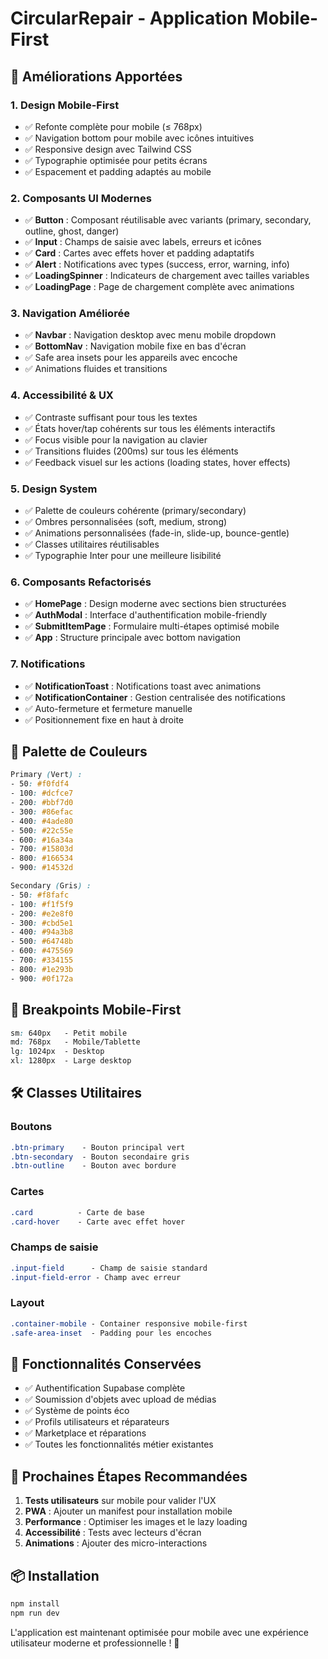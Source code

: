 # CircularRepair - Application Mobile-First

## 🚀 Améliorations Apportées

### 1. **Design Mobile-First**
- ✅ Refonte complète pour mobile (≤ 768px)
- ✅ Navigation bottom pour mobile avec icônes intuitives
- ✅ Responsive design avec Tailwind CSS
- ✅ Typographie optimisée pour petits écrans
- ✅ Espacement et padding adaptés au mobile

### 2. **Composants UI Modernes**
- ✅ **Button** : Composant réutilisable avec variants (primary, secondary, outline, ghost, danger)
- ✅ **Input** : Champs de saisie avec labels, erreurs et icônes
- ✅ **Card** : Cartes avec effets hover et padding adaptatifs
- ✅ **Alert** : Notifications avec types (success, error, warning, info)
- ✅ **LoadingSpinner** : Indicateurs de chargement avec tailles variables
- ✅ **LoadingPage** : Page de chargement complète avec animations

### 3. **Navigation Améliorée**
- ✅ **Navbar** : Navigation desktop avec menu mobile dropdown
- ✅ **BottomNav** : Navigation mobile fixe en bas d'écran
- ✅ Safe area insets pour les appareils avec encoche
- ✅ Animations fluides et transitions

### 4. **Accessibilité & UX**
- ✅ Contraste suffisant pour tous les textes
- ✅ États hover/tap cohérents sur tous les éléments interactifs
- ✅ Focus visible pour la navigation au clavier
- ✅ Transitions fluides (200ms) sur tous les éléments
- ✅ Feedback visuel sur les actions (loading states, hover effects)

### 5. **Design System**
- ✅ Palette de couleurs cohérente (primary/secondary)
- ✅ Ombres personnalisées (soft, medium, strong)
- ✅ Animations personnalisées (fade-in, slide-up, bounce-gentle)
- ✅ Classes utilitaires réutilisables
- ✅ Typographie Inter pour une meilleure lisibilité

### 6. **Composants Refactorisés**
- ✅ **HomePage** : Design moderne avec sections bien structurées
- ✅ **AuthModal** : Interface d'authentification mobile-friendly
- ✅ **SubmitItemPage** : Formulaire multi-étapes optimisé mobile
- ✅ **App** : Structure principale avec bottom navigation

### 7. **Notifications**
- ✅ **NotificationToast** : Notifications toast avec animations
- ✅ **NotificationContainer** : Gestion centralisée des notifications
- ✅ Auto-fermeture et fermeture manuelle
- ✅ Positionnement fixe en haut à droite

## 🎨 Palette de Couleurs

```css
Primary (Vert) :
- 50: #f0fdf4
- 100: #dcfce7
- 200: #bbf7d0
- 300: #86efac
- 400: #4ade80
- 500: #22c55e
- 600: #16a34a
- 700: #15803d
- 800: #166534
- 900: #14532d

Secondary (Gris) :
- 50: #f8fafc
- 100: #f1f5f9
- 200: #e2e8f0
- 300: #cbd5e1
- 400: #94a3b8
- 500: #64748b
- 600: #475569
- 700: #334155
- 800: #1e293b
- 900: #0f172a
```

## 📱 Breakpoints Mobile-First

```css
sm: 640px   - Petit mobile
md: 768px   - Mobile/Tablette
lg: 1024px  - Desktop
xl: 1280px  - Large desktop
```

## 🛠️ Classes Utilitaires

### Boutons
```css
.btn-primary    - Bouton principal vert
.btn-secondary  - Bouton secondaire gris
.btn-outline    - Bouton avec bordure
```

### Cartes
```css
.card          - Carte de base
.card-hover    - Carte avec effet hover
```

### Champs de saisie
```css
.input-field      - Champ de saisie standard
.input-field-error - Champ avec erreur
```

### Layout
```css
.container-mobile - Container responsive mobile-first
.safe-area-inset  - Padding pour les encoches
```

## 🎯 Fonctionnalités Conservées

- ✅ Authentification Supabase complète
- ✅ Soumission d'objets avec upload de médias
- ✅ Système de points éco
- ✅ Profils utilisateurs et réparateurs
- ✅ Marketplace et réparations
- ✅ Toutes les fonctionnalités métier existantes

## 🚀 Prochaines Étapes Recommandées

1. **Tests utilisateurs** sur mobile pour valider l'UX
2. **PWA** : Ajouter un manifest pour installation mobile
3. **Performance** : Optimiser les images et le lazy loading
4. **Accessibilité** : Tests avec lecteurs d'écran
5. **Animations** : Ajouter des micro-interactions

## 📦 Installation

```bash
npm install
npm run dev
```

L'application est maintenant optimisée pour mobile avec une expérience utilisateur moderne et professionnelle ! 🎉
